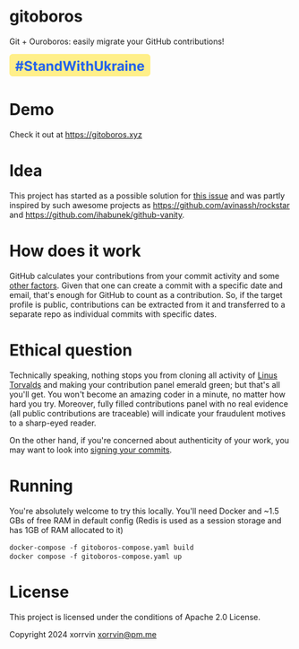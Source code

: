 # gitoboros

Git + Ouroboros: easily migrate your GitHub contributions!

[![Stand With Ukraine](https://raw.githubusercontent.com/vshymanskyy/StandWithUkraine/main/badges/StandWithUkraine.svg)](https://stand-with-ukraine.pp.ua)

# Demo

Check it out at https://gitoboros.xyz

# Idea

This project has started as a possible solution for [this issue](https://github.com/orgs/community/discussions/23075) and was partly inspired by such awesome projects as https://github.com/avinassh/rockstar and https://github.com/ihabunek/github-vanity.

# How does it work

GitHub calculates your contributions from your commit activity and some [other factors](https://docs.github.com/en/account-and-profile/setting-up-and-managing-your-github-profile/managing-contribution-settings-on-your-profile/why-are-my-contributions-not-showing-up-on-my-profile). Given that one can create a commit with a specific date and email, that's enough for GitHub to count as a contribution. So, if the target profile is public, contributions can be extracted from it and transferred to a separate repo as individual commits with specific dates.

# Ethical question

Technically speaking, nothing stops you from cloning all activity of [Linus Torvalds](https://github.com/torvalds) and making your contribution panel emerald green; but that's all you'll get. You won't become an amazing coder in a minute, no matter how hard you try. Moreover, fully filled contributions panel with no real evidence (all public contributions are traceable) will indicate your fraudulent motives to a sharp-eyed reader.

On the other hand, if you're concerned about authenticity of your work, you may want to look into [signing your commits](https://withblue.ink/2020/05/17/how-and-why-to-sign-git-commits.html).


# Running

You're absolutely welcome to try this locally. You'll need Docker and ~1.5 GBs of free RAM in default config (Redis is used as a session storage and has 1GB of RAM allocated to it)

```
docker-compose -f gitoboros-compose.yaml build
docker compose -f gitoboros-compose.yaml up
```

# License

This project is licensed under the conditions of Apache 2.0 License.

Copyright 2024 xorrvin <xorrvin@pm.me>
